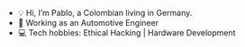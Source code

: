 - 💡 Hi, I’m Pablo, a Colombian living in Germany.
- 🚗 Working as an Automotive Engineer
- 💻 Tech hobbies: Ethical Hacking | Hardware Development

